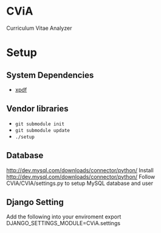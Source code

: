 # CViA
Curriculum Vitae Analyzer

# Setup

## System Dependencies
* [xpdf](www.foolabs.com/xpdf/download.html)

## Vendor libraries
* `git submodule init`
* `git submodule update`
* `./setup`

## Database
http://dev.mysql.com/downloads/connector/python/
Install http://dev.mysql.com/downloads/connector/python/
Follow CVIA/CVIA/settings.py to setup MySQL database and user

## Django Setting
Add the following into your enviroment 
export DJANGO_SETTINGS_MODULE=CViA.settings

